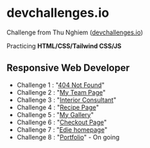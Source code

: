 # devchallenges.io
Challenge from Thu Nghiem ([devchallenges.io](https://devchallenges.io/))

Practicing __HTML/CSS/Tailwind CSS/JS__

## Responsive Web Developer

- Challenge 1 : "[404 Not Found](https://github.com/LinelinLove/devchallenges.io/tree/main/responsive-web-developer/1-404-not-found)"
- Challenge 2 : "[My Team Page](https://github.com/LinelinLove/devchallenges.io/tree/main/responsive-web-developer/2-my-team-page)"
- Challenge 3 : "[Interior Consultant](https://github.com/LinelinLove/devchallenges.io/tree/main/responsive-web-developer/3-interior-consultant)"
- Challenge 4 : "[Recipe Page](https://github.com/LinelinLove/devchallenges.io/tree/main/responsive-web-developer/4-recipe-page)"
- Challenge 5 : "[My Gallery](https://github.com/LinelinLove/devchallenges.io/tree/main/responsive-web-developer/5-my-gallery)"
- Challenge 6 : "[Checkout Page](https://github.com/LinelinLove/devchallenges.io/tree/main/responsive-web-developer/6-checkout-page)"
- Challenge 7 : "[Edie homepage](https://github.com/LinelinLove/devchallenges.io/tree/main/responsive-web-developer/7-edie-homepage)"
- Challenge 8 : "[Portfolio](https://github.com/LinelinLove/devchallenges.io/tree/main/responsive-web-developer/8-portfolio)" - On going